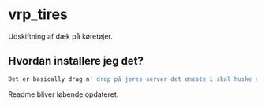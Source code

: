 # vrp_tires

Udskiftning af dæk på køretøjer.

## Hvordan installere jeg det?

```bash
Det er basically drag n' drop på jeres server det eneste i skal huske er at starte scriptet.
```

Readme bliver løbende opdateret.

